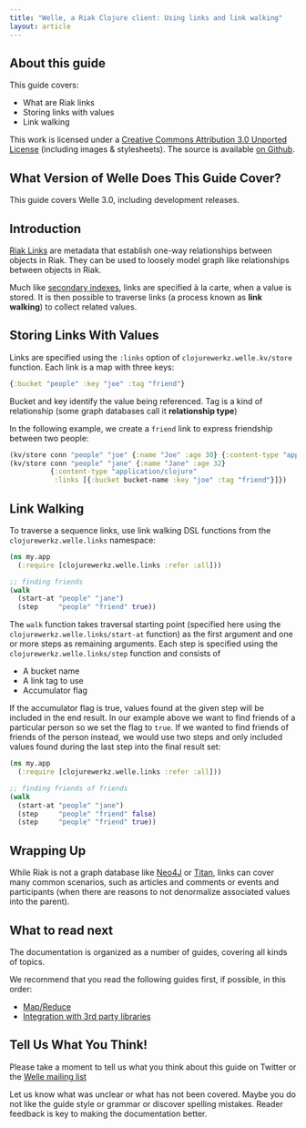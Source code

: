 ```yaml
---
title: "Welle, a Riak Clojure client: Using links and link walking"
layout: article
---
```


## About this guide

This guide covers:

 * What are Riak links
 * Storing links with values
 * Link walking

This work is licensed under a <a rel="license"
href="http://creativecommons.org/licenses/by/3.0/">Creative Commons
Attribution 3.0 Unported License</a> (including images &
stylesheets). The source is available [on Github](https://github.com/clojurewerkz/welle.docs).


## What Version of Welle Does This Guide Cover?

This guide covers Welle 3.0, including development releases.


## Introduction

[Riak Links](http://docs.basho.com/riak/latest/theory/concepts/Links/) are metadata that
establish one-way relationships between objects in Riak. They can be
used to loosely model graph like relationships between objects in
Riak.

Much like [secondary indexes](/2i.html), links are specified à la
carte, when a value is stored. It is then possible to traverse links
(a process known as **link walking**) to collect related values.


## Storing Links With Values

Links are specified using the `:links` option of
`clojurewerkz.welle.kv/store` function. Each link is a map with three
keys:

``` clojure
{:bucket "people" :key "joe" :tag "friend"}
```

Bucket and key identify the value being referenced. Tag is a kind of
relationship (some graph databases call it **relationship type**)

In the following example, we create a `friend` link to express
friendship between two people:

``` clojure
(kv/store conn "people" "joe" {:name "Joe" :age 30} {:content-type "application/clojure"})
(kv/store conn "people" "jane" {:name "Jane" :age 32}
          {:content-type "application/clojure"
           :links [{:bucket bucket-name :key "joe" :tag "friend"}]})
```


## Link Walking

To traverse a sequence links, use link walking DSL functions from the
`clojurewerkz.welle.links` namespace:

``` clojure
(ns my.app
  (:require [clojurewerkz.welle.links :refer :all]))

;; finding friends
(walk
  (start-at "people" "jane")
  (step     "people" "friend" true))
```

The `walk` function takes traversal starting point (specified here
using the `clojurewerkz.welle.links/start-at` function) as the first
argument and one or more steps as remaining arguments. Each step is
specified using the `clojurewerkz.welle.links/step` function and
consists of

 * A bucket name
 * A link tag to use
 * Accumulator flag

If the accumulator flag is true, values found at the given step will
be included in the end result. In our example above we want to find
friends of a particular person so we set the flag to `true`. If we
wanted to find friends of friends of the person instead, we would use
two steps and only included values found during the last step into the
final result set:

``` clojure
(ns my.app
  (:require [clojurewerkz.welle.links :refer :all]))

;; finding friends of friends
(walk
  (start-at "people" "jane")
  (step     "people" "friend" false)
  (step     "people" "friend" true))
```


## Wrapping Up

While Riak is not a graph database like [Neo4J](http://neo4j.org) or
[Titan](http://thinkaurelius.github.com/titan/), links can cover many
common scenarios, such as articles and comments or events and
participants (when there are reasons to not denormalize associated
values into the parent).


## What to read next

The documentation is organized as a number of guides, covering all kinds of topics.

We recommend that you read the following guides first, if possible, in this order:

 * [Map/Reduce](/articles/mapreduce.html)
 * [Integration with 3rd party libraries](/articles/integration.html)



## Tell Us What You Think!

Please take a moment to tell us what you think about this guide on
Twitter or the [Welle mailing
list](https://groups.google.com/forum/#!forum/clojure-riak)

Let us know what was unclear or what has not been covered. Maybe you
do not like the guide style or grammar or discover spelling
mistakes. Reader feedback is key to making the documentation better.
